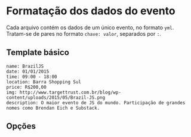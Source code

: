 # Formatação dos dados do evento

Cada arquivo contém os dados de um único evento, no formato `yml`.
Tratam-se de pares no formato `chave: valor`, separados por `:`.

## Template básico

```
name: BrazilJS
date: 01/01/2015
time: 09:00 - 18:00
location: Barra Shopping Sul
price: R$200,00
img: http://www.targettrust.com.br/blog/wp-content/uploads/2015/05/Brazil-JS.png
description: O maior evento de JS do mundo. Participação de grandes nomes como Brendan Eich e Substack.
```

## Opções


